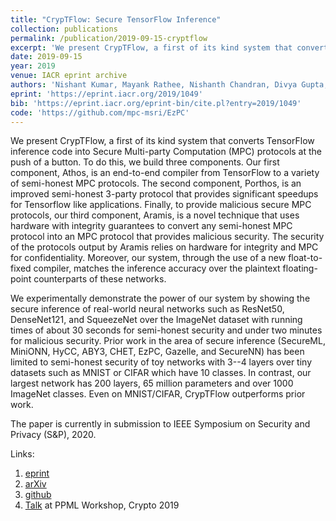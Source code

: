 ```yaml
---
title: "CrypTFlow: Secure TensorFlow Inference"
collection: publications
permalink: /publication/2019-09-15-cryptflow
excerpt: 'We present CrypTFlow, a first of its kind system that converts TensorFlow inference code into Secure Multi-party Computation (MPC) protocols at the push of a button. The system enables secure inference on real-world networks like ResNet50 over the ImageNet dataset with running time of about 30 seconds for semi-honest security and under 2 minutes for malicious security.'
date: 2019-09-15
year: 2019
venue: IACR eprint archive
authors: 'Nishant Kumar, Mayank Rathee, Nishanth Chandran, Divya Gupta, Aseem Rastogi & Rahul Sharma'
eprint: 'https://eprint.iacr.org/2019/1049'
bib: 'https://eprint.iacr.org/eprint-bin/cite.pl?entry=2019/1049'
code: 'https://github.com/mpc-msri/EzPC'
---
```

We present CrypTFlow, a first of its kind system that converts TensorFlow inference code into Secure Multi-party Computation (MPC) protocols at the push of a button. To do this, we build three components. Our first component, Athos, is an end-to-end compiler from TensorFlow to a variety of semi-honest MPC protocols. The second component, Porthos, is an improved semi-honest 3-party protocol that provides significant speedups for Tensorflow like applications. Finally, to provide malicious secure MPC protocols, our third component, Aramis, is a novel technique that uses hardware with integrity guarantees to convert any semi-honest MPC protocol into an MPC protocol that provides malicious security. The security of the protocols output by Aramis relies on hardware for integrity and MPC for confidentiality. Moreover, our system, through the use of a new float-to-fixed compiler, matches the inference accuracy over the plaintext floating-point counterparts of these networks.

We experimentally demonstrate the power of our system by showing the secure inference of real-world neural networks such as ResNet50, DenseNet121, and SqueezeNet over the ImageNet dataset with running times of about 30 seconds for semi-honest security and under two minutes for malicious security. Prior work in the area of secure inference (SecureML, MiniONN, HyCC, ABY3, CHET, EzPC, Gazelle, and SecureNN) has been limited to semi-honest security of toy networks with 3--4 layers over tiny datasets such as MNIST or CIFAR which have 10 classes. In contrast, our largest network has 200 layers, 65 million parameters and over 1000 ImageNet classes. Even on MNIST/CIFAR, CrypTFlow outperforms prior work.

The paper is currently in submission to IEEE Symposium on Security and Privacy (S&P), 2020.

Links:
1. [eprint](https://eprint.iacr.org/2019/1049)
2. [arXiv](https://arxiv.org/abs/1909.07814)
3. [github](https://github.com/mpc-msri/EzPC)
4. [Talk](https://crypto.iacr.org/2019/affevents/ppml/page.html) at PPML Workshop, Crypto 2019